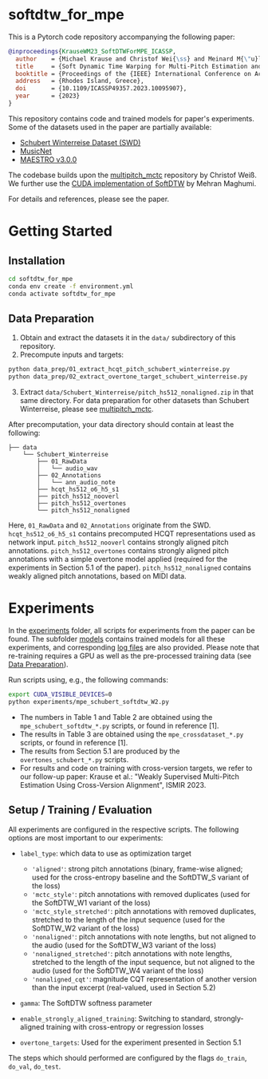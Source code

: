 # softdtw_for_mpe

This is a Pytorch code repository accompanying the following paper:  

```bibtex
@inproceedings{KrauseWM23_SoftDTWForMPE_ICASSP,
  author    = {Michael Krause and Christof Wei{\ss} and Meinard M{\"u}ller},
  title     = {Soft Dynamic Time Warping for Multi-Pitch Estimation and Beyond},
  booktitle = {Proceedings of the {IEEE} International Conference on Acoustics, Speech, and Signal Processing ({ICASSP})},
  address   = {Rhodes Island, Greece},
  doi       = {10.1109/ICASSP49357.2023.10095907},
  year      = {2023}
}
```

This repository contains code and trained models for paper's experiments. Some of the datasets used in the paper are partially available:

* [Schubert Winterreise Dataset (SWD)](https://zenodo.org/record/5139893#.YWRcktpBxaQ)
* [MusicNet](https://homes.cs.washington.edu/~thickstn/musicnet.html)
* [MAESTRO v3.0.0](https://magenta.tensorflow.org/datasets/maestro)  

The codebase builds upon the [multipitch_mctc](https://github.com/christofw/multipitch_mctc) repository by Christof Weiß.
We further use the [CUDA implementation of SoftDTW](https://github.com/Maghoumi/pytorch-softdtw-cuda) by Mehran Maghumi.

For details and references, please see the paper.

# Getting Started
## Installation
```bash
cd softdtw_for_mpe
conda env create -f environment.yml
conda activate softdtw_for_mpe
```

## Data Preparation
1. Obtain and extract the datasets it in the ```data/``` subdirectory of this repository. 
2. Precompute inputs and targets:
```bash
python data_prep/01_extract_hcqt_pitch_schubert_winterreise.py
python data_prep/02_extract_overtone_target_schubert_winterreise.py
```
3. Extract ```data/Schubert_Winterreise/pitch_hs512_nonaligned.zip``` in that same directory.
For data preparation for other datasets than Schubert Winterreise, please see [multipitch_mctc](https://github.com/christofw/multipitch_mctc).

After precomputation, your data directory should contain at least the following:
```
├── data
    └── Schubert_Winterreise
        ├── 01_RawData
        │   └── audio_wav
        ├── 02_Annotations
        │   └── ann_audio_note
        ├── hcqt_hs512_o6_h5_s1
        ├── pitch_hs512_nooverl
        ├── pitch_hs512_overtones
        └── pitch_hs512_nonaligned
```
Here, ```01_RawData``` and ```02_Annotations``` originate from the SWD.
```hcqt_hs512_o6_h5_s1``` contains precomputed HCQT representations used as network input.
```pitch_hs512_nooverl``` contains strongly aligned pitch annotations.
```pitch_hs512_overtones``` contains strongly aligned pitch annotations with a simple overtone model applied (required for the experiments in Section 5.1 of the paper).
```pitch_hs512_nonaligned``` contains weakly aligned pitch annotations, based on  MIDI data.

# Experiments

In the [experiments](experiments) folder, all scripts for experiments from the paper can be found. The subfolder [models](experiments/models) contains trained models for all these experiments, and corresponding [log files](experiments/logs) are also provided. Please note that re-training requires a GPU as well as the pre-processed training data (see [Data Preparation](#data-preparation)).

Run scripts using, e.g., the following commands:  
```bash
export CUDA_VISIBLE_DEVICES=0
python experiments/mpe_schubert_softdtw_W2.py
```

- The numbers in Table 1 and Table 2 are obtained using the ```mpe_schubert_softdtw_*.py``` scripts, or found in reference [1].
- The results in Table 3 are obtained using the ```mpe_crossdataset_*.py``` scripts, or found in reference [1].
- The results from Section 5.1 are produced by the ```overtones_schubert_*.py``` scripts.
- For results and code on training with cross-version targets, we refer to our follow-up paper: Krause et al.: "Weakly Supervised Multi-Pitch Estimation Using Cross-Version Alignment", ISMIR 2023.

## Setup / Training / Evaluation 

All experiments are configured in the respective scripts. The following options are most important to our experiments:

- ```label_type```: which data to use as optimization target
  - ```'aligned'```: strong pitch annotations (binary, frame-wise aligned; used for the cross-entropy baseline and the SoftDTW_S variant of the loss)
  - ```'mctc_style'```: pitch annotations with removed duplicates (used for the SoftDTW_W1 variant of the loss)
  - ```'mctc_style_stretched'```: pitch annotations with removed duplicates, stretched to the length of the input sequence (used for the SoftDTW_W2 variant of the loss)
  - ```'nonaligned'```: pitch annotations with note lengths, but not aligned to the audio (used for the SoftDTW_W3 variant of the loss)
  - ```'nonaligned_stretched'```: pitch annotations with note lengths, stretched to the length of the input sequence, but not aligned to the audio (used for the SoftDTW_W4 variant of the loss)
  - ```'nonaligned_cqt'```: magnitude CQT representation of another version than the input excerpt (real-valued, used in Section 5.2)

- ```gamma```: The SoftDTW softness parameter
- ```enable_strongly_aligned_training```: Switching to standard, strongly-aligned training with cross-entropy or regression losses
- ```overtone_targets```: Used for the experiment presented in Section 5.1


The steps which should performed are configured by the flags ```do_train```, ```do_val```, ```do_test```. 

